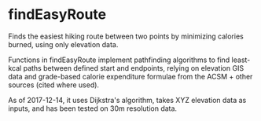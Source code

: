 # findEasyRoute

Finds the easiest hiking route between two points by minimizing calories burned, using only elevation data.

Functions in findEasyRoute implement pathfinding algorithms to find least-kcal paths between defined start and endpoints, relying on elevation GIS data and grade-based calorie expenditure formulae from the ACSM + other sources (cited where used).

As of 2017-12-14, it uses Dijkstra's algorithm, takes XYZ elevation data as inputs, and has been tested on 30m resolution data.
